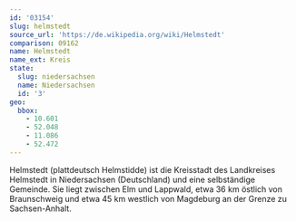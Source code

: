 ```yaml
---
id: '03154'
slug: helmstedt
source_url: 'https://de.wikipedia.org/wiki/Helmstedt'
comparison: 09162
name: Helmstedt
name_ext: Kreis
state:
  slug: niedersachsen
  name: Niedersachsen
  id: '3'
geo:
  bbox:
    - 10.601
    - 52.048
    - 11.086
    - 52.472
---
```


Helmstedt (plattdeutsch Helmstidde) ist die Kreisstadt des Landkreises Helmstedt in Niedersachsen (Deutschland) und eine selbständige Gemeinde. Sie liegt zwischen Elm und Lappwald, etwa 36 km östlich von Braunschweig und etwa 45 km westlich von Magdeburg an der Grenze zu Sachsen-Anhalt.
